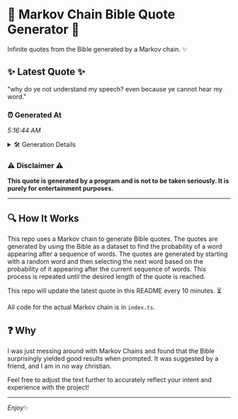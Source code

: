 # 📖 Markov Chain Bible Quote Generator 📖

Infinite quotes from the Bible generated by a Markov chain. ✨

## ✨ Latest Quote ✨
"why do ye not understand my speech? even because ye cannot hear my word."

### ⏰ Generated At
*5:16:44 AM*

<details>
    <summary>🛠️ Generation Details</summary>
    <p>
        <strong>🌱 Seed:</strong> why<br>
        <strong>🔄 Iterations:</strong> 13<br>
        <strong>📜 Context History:</strong><br>[ why ]: do<br>[ why, do ]: ye<br>[ why, do, ye ]: not<br>[ why, do, ye, not ]: understand<br>[ why, do, ye, not, understand ]: my<br>[ why, do, ye, not, understand, my ]: speech?<br>[ do, ye, not, understand, my, speech? ]: even<br>[ ye, not, understand, my, speech?, even ]: because<br>[ not, understand, my, speech?, even, because ]: ye<br>[ understand, my, speech?, even, because, ye ]: cannot<br>[ my, speech?, even, because, ye, cannot ]: hear<br>[ speech?, even, because, ye, cannot, hear ]: my<br>[ even, because, ye, cannot, hear, my ]: word.<br>
    </p>
</details>

### ⚠️ Disclaimer ⚠️
**This quote is generated by a program and is not to be taken seriously. It is purely for entertainment purposes.**

---

## 🔍 How It Works

This repo uses a Markov chain to generate Bible quotes. The quotes are generated by using the Bible as a dataset to find the probability of a word appearing after a sequence of words. The quotes are generated by starting with a random word and then selecting the next word based on the probability of it appearing after the current sequence of words. This process is repeated until the desired length of the quote is reached.

This repo will update the latest quote in this README every 10 minutes. ⏳

All code for the actual Markov chain is in `index.ts`.

## ❓ Why

I was just messing around with Markov Chains and found that the Bible surprisingly yielded good results when prompted. 
It was suggested by a friend, and I am in no way christian.

Feel free to adjust the text further to accurately reflect your intent and experience with the project!

---

*Enjoy*✨
